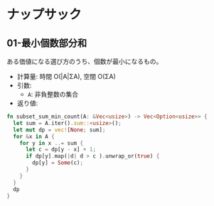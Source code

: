 # ナップサック

## 01-最小個数部分和

ある価値になる選び方のうち、個数が最小になるもの。

* 計算量: 時間 O(|A|ΣA), 空間 O(ΣA)
* 引数:
  * `A`: 非負整数の集合
* 返り値: 

```rust
fn subset_sum_min_count(A: &Vec<usize>) -> Vec<Option<usize>> {
  let sum = A.iter().sum::<usize>();
  let mut dp = vec![None; sum];
  for &x in A {
    for y in x ..= sum {
      let c = dp[y - x] + 1;
      if dp[y].map(|d| d > c ).unwrap_or(true) {
        dp[y] = Some(c);
      }
    }
  }
  dp
}
```
